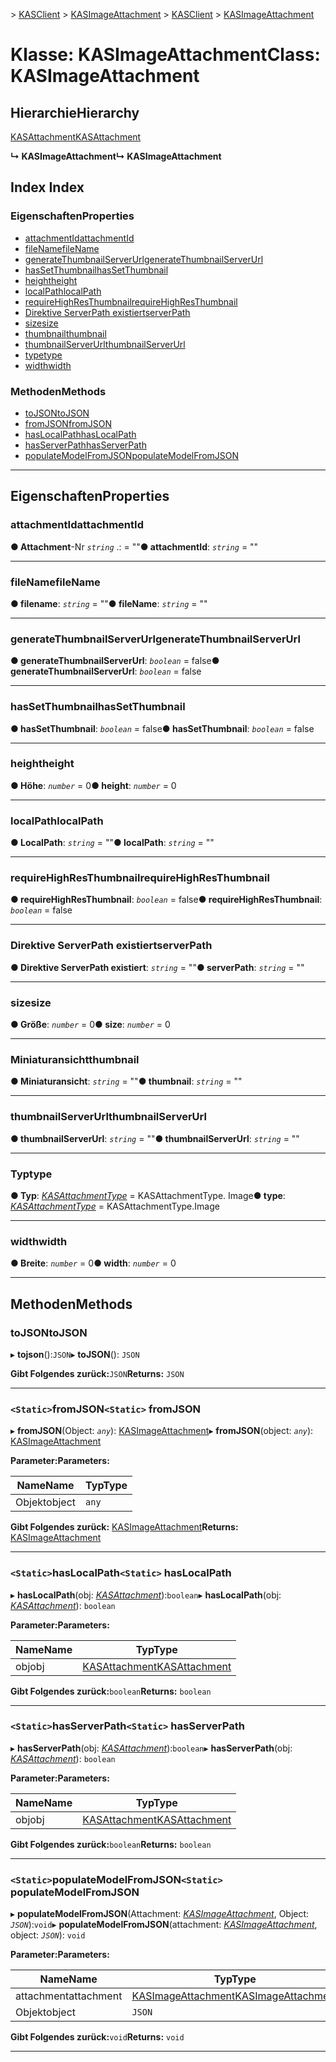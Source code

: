 <span data-ttu-id="0084a-101">[](../README.md) > [KASClient](../modules/kasclient.md) > [KASImageAttachment](../classes/kasclient.kasimageattachment.md)</span><span class="sxs-lookup"><span data-stu-id="0084a-101">[](../README.md) > [KASClient](../modules/kasclient.md) > [KASImageAttachment](../classes/kasclient.kasimageattachment.md)</span></span>

# <a name="class-kasimageattachment"></a><span data-ttu-id="0084a-102">Klasse: KASImageAttachment</span><span class="sxs-lookup"><span data-stu-id="0084a-102">Class: KASImageAttachment</span></span>

## <a name="hierarchy"></a><span data-ttu-id="0084a-103">Hierarchie</span><span class="sxs-lookup"><span data-stu-id="0084a-103">Hierarchy</span></span>

 [<span data-ttu-id="0084a-104">KASAttachment</span><span class="sxs-lookup"><span data-stu-id="0084a-104">KASAttachment</span></span>](kasclient.kasattachment.md)

<span data-ttu-id="0084a-105">**↳ KASImageAttachment**</span><span class="sxs-lookup"><span data-stu-id="0084a-105">**↳ KASImageAttachment**</span></span>

## <a name="index"></a><span data-ttu-id="0084a-106">Index </span><span class="sxs-lookup"><span data-stu-id="0084a-106">Index</span></span>

### <a name="properties"></a><span data-ttu-id="0084a-107">Eigenschaften</span><span class="sxs-lookup"><span data-stu-id="0084a-107">Properties</span></span>

* [<span data-ttu-id="0084a-108">attachmentId</span><span class="sxs-lookup"><span data-stu-id="0084a-108">attachmentId</span></span>](kasclient.kasimageattachment.md#attachmentid)
* [<span data-ttu-id="0084a-109">fileName</span><span class="sxs-lookup"><span data-stu-id="0084a-109">fileName</span></span>](kasclient.kasimageattachment.md#filename)
* [<span data-ttu-id="0084a-110">generateThumbnailServerUrl</span><span class="sxs-lookup"><span data-stu-id="0084a-110">generateThumbnailServerUrl</span></span>](kasclient.kasimageattachment.md#generatethumbnailserverurl)
* [<span data-ttu-id="0084a-111">hasSetThumbnail</span><span class="sxs-lookup"><span data-stu-id="0084a-111">hasSetThumbnail</span></span>](kasclient.kasimageattachment.md#hassetthumbnail)
* [<span data-ttu-id="0084a-112">height</span><span class="sxs-lookup"><span data-stu-id="0084a-112">height</span></span>](kasclient.kasimageattachment.md#height)
* [<span data-ttu-id="0084a-113">localPath</span><span class="sxs-lookup"><span data-stu-id="0084a-113">localPath</span></span>](kasclient.kasimageattachment.md#localpath)
* [<span data-ttu-id="0084a-114">requireHighResThumbnail</span><span class="sxs-lookup"><span data-stu-id="0084a-114">requireHighResThumbnail</span></span>](kasclient.kasimageattachment.md#requirehighresthumbnail)
* [<span data-ttu-id="0084a-115">Direktive ServerPath existiert</span><span class="sxs-lookup"><span data-stu-id="0084a-115">serverPath</span></span>](kasclient.kasimageattachment.md#serverpath)
* [<span data-ttu-id="0084a-116">size</span><span class="sxs-lookup"><span data-stu-id="0084a-116">size</span></span>](kasclient.kasimageattachment.md#size)
* [<span data-ttu-id="0084a-117">thumbnail</span><span class="sxs-lookup"><span data-stu-id="0084a-117">thumbnail</span></span>](kasclient.kasimageattachment.md#thumbnail)
* [<span data-ttu-id="0084a-118">thumbnailServerUrl</span><span class="sxs-lookup"><span data-stu-id="0084a-118">thumbnailServerUrl</span></span>](kasclient.kasimageattachment.md#thumbnailserverurl)
* [<span data-ttu-id="0084a-119">type</span><span class="sxs-lookup"><span data-stu-id="0084a-119">type</span></span>](kasclient.kasimageattachment.md#type)
* [<span data-ttu-id="0084a-120">width</span><span class="sxs-lookup"><span data-stu-id="0084a-120">width</span></span>](kasclient.kasimageattachment.md#width)
### <a name="methods"></a><span data-ttu-id="0084a-121">Methoden</span><span class="sxs-lookup"><span data-stu-id="0084a-121">Methods</span></span>

* [<span data-ttu-id="0084a-122">toJSON</span><span class="sxs-lookup"><span data-stu-id="0084a-122">toJSON</span></span>](kasclient.kasimageattachment.md#tojson)
* [<span data-ttu-id="0084a-123">fromJSON</span><span class="sxs-lookup"><span data-stu-id="0084a-123">fromJSON</span></span>](kasclient.kasimageattachment.md#fromjson)
* [<span data-ttu-id="0084a-124">hasLocalPath</span><span class="sxs-lookup"><span data-stu-id="0084a-124">hasLocalPath</span></span>](kasclient.kasimageattachment.md#haslocalpath)
* [<span data-ttu-id="0084a-125">hasServerPath</span><span class="sxs-lookup"><span data-stu-id="0084a-125">hasServerPath</span></span>](kasclient.kasimageattachment.md#hasserverpath)
* [<span data-ttu-id="0084a-126">populateModelFromJSON</span><span class="sxs-lookup"><span data-stu-id="0084a-126">populateModelFromJSON</span></span>](kasclient.kasimageattachment.md#populatemodelfromjson)

---

## <a name="properties"></a><span data-ttu-id="0084a-127">Eigenschaften</span><span class="sxs-lookup"><span data-stu-id="0084a-127">Properties</span></span>

<a id="attachmentid"></a>

###  <a name="attachmentid"></a><span data-ttu-id="0084a-128">attachmentId</span><span class="sxs-lookup"><span data-stu-id="0084a-128">attachmentId</span></span>

<span data-ttu-id="0084a-129">**● Attachment**-Nr *`string`* .: = ""</span><span class="sxs-lookup"><span data-stu-id="0084a-129">**● attachmentId**: *`string`* = ""</span></span>

___

<a id="filename"></a>

###  <a name="filename"></a><span data-ttu-id="0084a-130">fileName</span><span class="sxs-lookup"><span data-stu-id="0084a-130">fileName</span></span>

<span data-ttu-id="0084a-131">**● filename**: *`string`* = ""</span><span class="sxs-lookup"><span data-stu-id="0084a-131">**● fileName**: *`string`* = ""</span></span>

___

<a id="generatethumbnailserverurl"></a>

###  <a name="generatethumbnailserverurl"></a><span data-ttu-id="0084a-132">generateThumbnailServerUrl</span><span class="sxs-lookup"><span data-stu-id="0084a-132">generateThumbnailServerUrl</span></span>

<span data-ttu-id="0084a-133">**● generateThumbnailServerUrl**: *`boolean`* = false</span><span class="sxs-lookup"><span data-stu-id="0084a-133">**● generateThumbnailServerUrl**: *`boolean`* = false</span></span>

___

<a id="hassetthumbnail"></a>

###  <a name="hassetthumbnail"></a><span data-ttu-id="0084a-134">hasSetThumbnail</span><span class="sxs-lookup"><span data-stu-id="0084a-134">hasSetThumbnail</span></span>

<span data-ttu-id="0084a-135">**● hasSetThumbnail**: *`boolean`* = false</span><span class="sxs-lookup"><span data-stu-id="0084a-135">**● hasSetThumbnail**: *`boolean`* = false</span></span>

___

<a id="height"></a>

###  <a name="height"></a><span data-ttu-id="0084a-136">height</span><span class="sxs-lookup"><span data-stu-id="0084a-136">height</span></span>

<span data-ttu-id="0084a-137">**● Höhe**: *`number`* = 0</span><span class="sxs-lookup"><span data-stu-id="0084a-137">**● height**: *`number`* = 0</span></span>

___

<a id="localpath"></a>

###  <a name="localpath"></a><span data-ttu-id="0084a-138">localPath</span><span class="sxs-lookup"><span data-stu-id="0084a-138">localPath</span></span>

<span data-ttu-id="0084a-139">**● LocalPath**: *`string`* = ""</span><span class="sxs-lookup"><span data-stu-id="0084a-139">**● localPath**: *`string`* = ""</span></span>

___

<a id="requirehighresthumbnail"></a>

###  <a name="requirehighresthumbnail"></a><span data-ttu-id="0084a-140">requireHighResThumbnail</span><span class="sxs-lookup"><span data-stu-id="0084a-140">requireHighResThumbnail</span></span>

<span data-ttu-id="0084a-141">**● requireHighResThumbnail**: *`boolean`* = false</span><span class="sxs-lookup"><span data-stu-id="0084a-141">**● requireHighResThumbnail**: *`boolean`* = false</span></span>

___

<a id="serverpath"></a>

###  <a name="serverpath"></a><span data-ttu-id="0084a-142">Direktive ServerPath existiert</span><span class="sxs-lookup"><span data-stu-id="0084a-142">serverPath</span></span>

<span data-ttu-id="0084a-143">**● Direktive ServerPath existiert**: *`string`* = ""</span><span class="sxs-lookup"><span data-stu-id="0084a-143">**● serverPath**: *`string`* = ""</span></span>

___

<a id="size"></a>

###  <a name="size"></a><span data-ttu-id="0084a-144">size</span><span class="sxs-lookup"><span data-stu-id="0084a-144">size</span></span>

<span data-ttu-id="0084a-145">**● Größe**: *`number`* = 0</span><span class="sxs-lookup"><span data-stu-id="0084a-145">**● size**: *`number`* = 0</span></span>

___

<a id="thumbnail"></a>

###  <a name="thumbnail"></a><span data-ttu-id="0084a-146">Miniaturansicht</span><span class="sxs-lookup"><span data-stu-id="0084a-146">thumbnail</span></span>

<span data-ttu-id="0084a-147">**● Miniaturansicht**: *`string`* = ""</span><span class="sxs-lookup"><span data-stu-id="0084a-147">**● thumbnail**: *`string`* = ""</span></span>

___

<a id="thumbnailserverurl"></a>

###  <a name="thumbnailserverurl"></a><span data-ttu-id="0084a-148">thumbnailServerUrl</span><span class="sxs-lookup"><span data-stu-id="0084a-148">thumbnailServerUrl</span></span>

<span data-ttu-id="0084a-149">**● thumbnailServerUrl**: *`string`* = ""</span><span class="sxs-lookup"><span data-stu-id="0084a-149">**● thumbnailServerUrl**: *`string`* = ""</span></span>

___

<a id="type"></a>

###  <a name="type"></a><span data-ttu-id="0084a-150">Typ</span><span class="sxs-lookup"><span data-stu-id="0084a-150">type</span></span>

<span data-ttu-id="0084a-151">**● Typ**: *[KASAttachmentType](../enums/kasclient.kasattachmenttype.md)* = KASAttachmentType. Image</span><span class="sxs-lookup"><span data-stu-id="0084a-151">**● type**: *[KASAttachmentType](../enums/kasclient.kasattachmenttype.md)* =  KASAttachmentType.Image</span></span>

___

<a id="width"></a>

###  <a name="width"></a><span data-ttu-id="0084a-152">width</span><span class="sxs-lookup"><span data-stu-id="0084a-152">width</span></span>

<span data-ttu-id="0084a-153">**● Breite**: *`number`* = 0</span><span class="sxs-lookup"><span data-stu-id="0084a-153">**● width**: *`number`* = 0</span></span>

___

## <a name="methods"></a><span data-ttu-id="0084a-154">Methoden</span><span class="sxs-lookup"><span data-stu-id="0084a-154">Methods</span></span>

<a id="tojson"></a>

###  <a name="tojson"></a><span data-ttu-id="0084a-155">toJSON</span><span class="sxs-lookup"><span data-stu-id="0084a-155">toJSON</span></span>

<span data-ttu-id="0084a-156">▸ **tojson**():`JSON`</span><span class="sxs-lookup"><span data-stu-id="0084a-156">▸ **toJSON**(): `JSON`</span></span>

<span data-ttu-id="0084a-157">**Gibt Folgendes zurück:**`JSON`</span><span class="sxs-lookup"><span data-stu-id="0084a-157">**Returns:** `JSON`</span></span>

___

<a id="fromjson"></a>

### <a name="static-fromjson"></a><span data-ttu-id="0084a-158">`<Static>`fromJSON</span><span class="sxs-lookup"><span data-stu-id="0084a-158">`<Static>` fromJSON</span></span>

<span data-ttu-id="0084a-159">▸ **fromJSON**(Object: *`any`*): [KASImageAttachment](kasclient.kasimageattachment.md)</span><span class="sxs-lookup"><span data-stu-id="0084a-159">▸ **fromJSON**(object: *`any`*): [KASImageAttachment](kasclient.kasimageattachment.md)</span></span>

<span data-ttu-id="0084a-160">**Parameter:**</span><span class="sxs-lookup"><span data-stu-id="0084a-160">**Parameters:**</span></span>

| <span data-ttu-id="0084a-161">Name</span><span class="sxs-lookup"><span data-stu-id="0084a-161">Name</span></span> | <span data-ttu-id="0084a-162">Typ</span><span class="sxs-lookup"><span data-stu-id="0084a-162">Type</span></span> |
| ------ | ------ |
| <span data-ttu-id="0084a-163">Objekt</span><span class="sxs-lookup"><span data-stu-id="0084a-163">object</span></span> | `any` |

<span data-ttu-id="0084a-164">**Gibt Folgendes zurück:** [KASImageAttachment](kasclient.kasimageattachment.md)</span><span class="sxs-lookup"><span data-stu-id="0084a-164">**Returns:** [KASImageAttachment](kasclient.kasimageattachment.md)</span></span>

___

<a id="haslocalpath"></a>

### <a name="static-haslocalpath"></a><span data-ttu-id="0084a-165">`<Static>`hasLocalPath</span><span class="sxs-lookup"><span data-stu-id="0084a-165">`<Static>` hasLocalPath</span></span>

<span data-ttu-id="0084a-166">▸ **hasLocalPath**(obj: *[KASAttachment](kasclient.kasattachment.md)*):`boolean`</span><span class="sxs-lookup"><span data-stu-id="0084a-166">▸ **hasLocalPath**(obj: *[KASAttachment](kasclient.kasattachment.md)*): `boolean`</span></span>

<span data-ttu-id="0084a-167">**Parameter:**</span><span class="sxs-lookup"><span data-stu-id="0084a-167">**Parameters:**</span></span>

| <span data-ttu-id="0084a-168">Name</span><span class="sxs-lookup"><span data-stu-id="0084a-168">Name</span></span> | <span data-ttu-id="0084a-169">Typ</span><span class="sxs-lookup"><span data-stu-id="0084a-169">Type</span></span> |
| ------ | ------ |
| <span data-ttu-id="0084a-170">obj</span><span class="sxs-lookup"><span data-stu-id="0084a-170">obj</span></span> | [<span data-ttu-id="0084a-171">KASAttachment</span><span class="sxs-lookup"><span data-stu-id="0084a-171">KASAttachment</span></span>](kasclient.kasattachment.md) |

<span data-ttu-id="0084a-172">**Gibt Folgendes zurück:**`boolean`</span><span class="sxs-lookup"><span data-stu-id="0084a-172">**Returns:** `boolean`</span></span>

___

<a id="hasserverpath"></a>

### <a name="static-hasserverpath"></a><span data-ttu-id="0084a-173">`<Static>`hasServerPath</span><span class="sxs-lookup"><span data-stu-id="0084a-173">`<Static>` hasServerPath</span></span>

<span data-ttu-id="0084a-174">▸ **hasServerPath**(obj: *[KASAttachment](kasclient.kasattachment.md)*):`boolean`</span><span class="sxs-lookup"><span data-stu-id="0084a-174">▸ **hasServerPath**(obj: *[KASAttachment](kasclient.kasattachment.md)*): `boolean`</span></span>

<span data-ttu-id="0084a-175">**Parameter:**</span><span class="sxs-lookup"><span data-stu-id="0084a-175">**Parameters:**</span></span>

| <span data-ttu-id="0084a-176">Name</span><span class="sxs-lookup"><span data-stu-id="0084a-176">Name</span></span> | <span data-ttu-id="0084a-177">Typ</span><span class="sxs-lookup"><span data-stu-id="0084a-177">Type</span></span> |
| ------ | ------ |
| <span data-ttu-id="0084a-178">obj</span><span class="sxs-lookup"><span data-stu-id="0084a-178">obj</span></span> | [<span data-ttu-id="0084a-179">KASAttachment</span><span class="sxs-lookup"><span data-stu-id="0084a-179">KASAttachment</span></span>](kasclient.kasattachment.md) |

<span data-ttu-id="0084a-180">**Gibt Folgendes zurück:**`boolean`</span><span class="sxs-lookup"><span data-stu-id="0084a-180">**Returns:** `boolean`</span></span>

___

<a id="populatemodelfromjson"></a>

### <a name="static-populatemodelfromjson"></a><span data-ttu-id="0084a-181">`<Static>`populateModelFromJSON</span><span class="sxs-lookup"><span data-stu-id="0084a-181">`<Static>` populateModelFromJSON</span></span>

<span data-ttu-id="0084a-182">▸ **populateModelFromJSON**(Attachment: *[KASImageAttachment](kasclient.kasimageattachment.md)*, Object: *`JSON`*):`void`</span><span class="sxs-lookup"><span data-stu-id="0084a-182">▸ **populateModelFromJSON**(attachment: *[KASImageAttachment](kasclient.kasimageattachment.md)*, object: *`JSON`*): `void`</span></span>

<span data-ttu-id="0084a-183">**Parameter:**</span><span class="sxs-lookup"><span data-stu-id="0084a-183">**Parameters:**</span></span>

| <span data-ttu-id="0084a-184">Name</span><span class="sxs-lookup"><span data-stu-id="0084a-184">Name</span></span> | <span data-ttu-id="0084a-185">Typ</span><span class="sxs-lookup"><span data-stu-id="0084a-185">Type</span></span> |
| ------ | ------ |
| <span data-ttu-id="0084a-186">attachment</span><span class="sxs-lookup"><span data-stu-id="0084a-186">attachment</span></span> | [<span data-ttu-id="0084a-187">KASImageAttachment</span><span class="sxs-lookup"><span data-stu-id="0084a-187">KASImageAttachment</span></span>](kasclient.kasimageattachment.md) |
| <span data-ttu-id="0084a-188">Objekt</span><span class="sxs-lookup"><span data-stu-id="0084a-188">object</span></span> | `JSON` |

<span data-ttu-id="0084a-189">**Gibt Folgendes zurück:**`void`</span><span class="sxs-lookup"><span data-stu-id="0084a-189">**Returns:** `void`</span></span>

___

